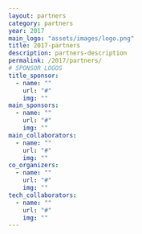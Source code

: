 ```yaml
---
layout: partners
category: partners
year: 2017
main_logo: "assets/images/logo.png"
title: 2017-partners
description: partners-description
permalink: /2017/partners/
# SPONSOR LOGOS
title_sponsor:
  - name: ""
    url: "#"
    img: ""
main_sponsors:
  - name: ""
    url: "#"
    img: ""
main_collaborators:
  - name: ""
    url: "#"
    img: ""
co_organizers:
  - name: ""
    url: "#"
    img: ""
tech_collaborators:
  - name: ""
    url: "#"
    img: ""
---
```

